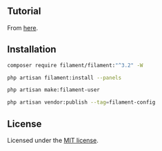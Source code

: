 ## Tutorial

From [here](https://youtube.com/playlist?list=PLFHz2csJcgk_M6tg-f589Myy-lbLyACKi&si=1bw1MgG9Mpk2sjSA).

## Installation

```bash
composer require filament/filament:"^3.2" -W
 ```
 
```bash
php artisan filament:install --panels
```
 
```bash
php artisan make:filament-user
```
 
```bash
php artisan vendor:publish --tag=filament-config
```

## License

Licensed under the [MIT license](https://opensource.org/licenses/MIT).
